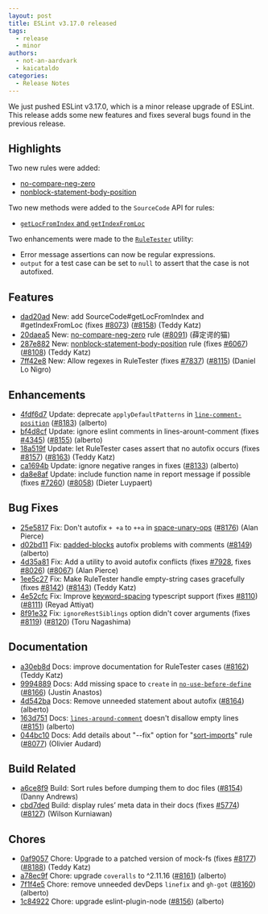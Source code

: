 ```yaml
---
layout: post
title: ESLint v3.17.0 released
tags:
  - release
  - minor
authors:
  - not-an-aardvark
  - kaicataldo
categories:
  - Release Notes
---
```


We just pushed ESLint v3.17.0, which is a minor release upgrade of ESLint. This release adds some new features and fixes several bugs found in the previous release.


## Highlights

Two new rules were added:

* [no-compare-neg-zero](/docs/rules/no-compare-neg-zero)
* [nonblock-statement-body-position](/docs/rules/nonblock-statement-body-position)

Two new methods were added to the `SourceCode` API for rules:

* [`getLocFromIndex` and `getIndexFromLoc`](/docs/developer-guide/working-with-rules#contextgetsourcecode)

Two enhancements were made to the [`RuleTester`](/docs/developer-guide/working-with-plugins#testing) utility:

* Error message assertions can now be regular expressions.
* `output` for a test case can be set to `null` to assert that the case is not autofixed.

## Features


* [dad20ad](https://github.com/eslint/eslint/commit/dad20ad) New: add SourceCode#getLocFromIndex and #getIndexFromLoc (fixes [#8073](https://github.com/eslint/eslint/issues/8073)) ([#8158](https://github.com/eslint/eslint/issues/8158)) (Teddy Katz)
* [20daea5](https://github.com/eslint/eslint/commit/20daea5) New: [no-compare-neg-zero](/docs/rules/no-compare-neg-zero) rule ([#8091](https://github.com/eslint/eslint/issues/8091)) (薛定谔的猫)
* [287e882](https://github.com/eslint/eslint/commit/287e882) New: [nonblock-statement-body-position](/docs/rules/nonblock-statement-body-position) rule (fixes [#6067](https://github.com/eslint/eslint/issues/6067)) ([#8108](https://github.com/eslint/eslint/issues/8108)) (Teddy Katz)
* [7ff42e8](https://github.com/eslint/eslint/commit/7ff42e8) New: Allow regexes in RuleTester (fixes [#7837](https://github.com/eslint/eslint/issues/7837)) ([#8115](https://github.com/eslint/eslint/issues/8115)) (Daniel Lo Nigro)




## Enhancements


* [4fdf6d7](https://github.com/eslint/eslint/commit/4fdf6d7) Update: deprecate `applyDefaultPatterns` in [`line-comment-position`](/docs/rules/line-comment-position) ([#8183](https://github.com/eslint/eslint/issues/8183)) (alberto)
* [bf4d8cf](https://github.com/eslint/eslint/commit/bf4d8cf) Update: ignore eslint comments in lines-arount-comment (fixes [#4345](https://github.com/eslint/eslint/issues/4345)) ([#8155](https://github.com/eslint/eslint/issues/8155)) (alberto)
* [18a519f](https://github.com/eslint/eslint/commit/18a519f) Update: let RuleTester cases assert that no autofix occurs (fixes [#8157](https://github.com/eslint/eslint/issues/8157)) ([#8163](https://github.com/eslint/eslint/issues/8163)) (Teddy Katz)
* [ca1694b](https://github.com/eslint/eslint/commit/ca1694b) Update: ignore negative ranges in fixes ([#8133](https://github.com/eslint/eslint/issues/8133)) (alberto)
* [da8e8af](https://github.com/eslint/eslint/commit/da8e8af) Update: include function name in report message if possible (fixes [#7260](https://github.com/eslint/eslint/issues/7260)) ([#8058](https://github.com/eslint/eslint/issues/8058)) (Dieter Luypaert)




## Bug Fixes


* [25e5817](https://github.com/eslint/eslint/commit/25e5817) Fix: Don't autofix `+ +a` to `++a` in [space-unary-ops](/docs/rules/space-unary-ops) ([#8176](https://github.com/eslint/eslint/issues/8176)) (Alan Pierce)
* [d02bd11](https://github.com/eslint/eslint/commit/d02bd11) Fix: [padded-blocks](/docs/rules/padded-blocks) autofix problems with comments ([#8149](https://github.com/eslint/eslint/issues/8149)) (alberto)
* [4d35a81](https://github.com/eslint/eslint/commit/4d35a81) Fix: Add a utility to avoid autofix conflicts (fixes [#7928](https://github.com/eslint/eslint/issues/7928), fixes [#8026](https://github.com/eslint/eslint/issues/8026)) ([#8067](https://github.com/eslint/eslint/issues/8067)) (Alan Pierce)
* [1ee5c27](https://github.com/eslint/eslint/commit/1ee5c27) Fix: Make RuleTester handle empty-string cases gracefully (fixes [#8142](https://github.com/eslint/eslint/issues/8142)) ([#8143](https://github.com/eslint/eslint/issues/8143)) (Teddy Katz)
* [4e52cfc](https://github.com/eslint/eslint/commit/4e52cfc) Fix: Improve [keyword-spacing](/docs/rules/keyword-spacing) typescript support (fixes [#8110](https://github.com/eslint/eslint/issues/8110)) ([#8111](https://github.com/eslint/eslint/issues/8111)) (Reyad Attiyat)
* [8f91e32](https://github.com/eslint/eslint/commit/8f91e32) Fix: `ignoreRestSiblings` option didn't cover arguments (fixes [#8119](https://github.com/eslint/eslint/issues/8119)) ([#8120](https://github.com/eslint/eslint/issues/8120)) (Toru Nagashima)




## Documentation


* [a30eb8d](https://github.com/eslint/eslint/commit/a30eb8d) Docs: improve documentation for RuleTester cases ([#8162](https://github.com/eslint/eslint/issues/8162)) (Teddy Katz)
* [9994889](https://github.com/eslint/eslint/commit/9994889) Docs: Add missing space to `create` in [`no-use-before-define`](/docs/rules/no-use-before-define) ([#8166](https://github.com/eslint/eslint/issues/8166)) (Justin Anastos)
* [4d542ba](https://github.com/eslint/eslint/commit/4d542ba) Docs: Remove unneeded statement about autofix ([#8164](https://github.com/eslint/eslint/issues/8164)) (alberto)
* [163d751](https://github.com/eslint/eslint/commit/163d751) Docs: [`lines-around-comment`](/docs/rules/lines-around-comment) doesn't disallow empty lines ([#8151](https://github.com/eslint/eslint/issues/8151)) (alberto)
* [044bc10](https://github.com/eslint/eslint/commit/044bc10) Docs: Add details about "--fix" option for "[sort-imports](/docs/rules/sort-imports)" rule ([#8077](https://github.com/eslint/eslint/issues/8077)) (Olivier Audard)






## Build Related


* [a6ce8f9](https://github.com/eslint/eslint/commit/a6ce8f9) Build: Sort rules before dumping them to doc files ([#8154](https://github.com/eslint/eslint/issues/8154)) (Danny Andrews)
* [cbd7ded](https://github.com/eslint/eslint/commit/cbd7ded) Build: display rules’ meta data in their docs (fixes [#5774](https://github.com/eslint/eslint/issues/5774)) ([#8127](https://github.com/eslint/eslint/issues/8127)) (Wilson Kurniawan)




## Chores


* [0af9057](https://github.com/eslint/eslint/commit/0af9057) Chore: Upgrade to a patched version of mock-fs (fixes [#8177](https://github.com/eslint/eslint/issues/8177)) ([#8188](https://github.com/eslint/eslint/issues/8188)) (Teddy Katz)
* [a78ec9f](https://github.com/eslint/eslint/commit/a78ec9f) Chore: upgrade `coveralls` to ^2.11.16 ([#8161](https://github.com/eslint/eslint/issues/8161)) (alberto)
* [7f1f4e5](https://github.com/eslint/eslint/commit/7f1f4e5) Chore: remove unneeded devDeps `linefix` and `gh-got` ([#8160](https://github.com/eslint/eslint/issues/8160)) (alberto)
* [1c84922](https://github.com/eslint/eslint/commit/1c84922) Chore: upgrade eslint-plugin-node ([#8156](https://github.com/eslint/eslint/issues/8156)) (alberto)
